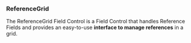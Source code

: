 ### ReferenceGrid

The ReferenceGrid Field Control is a Field Control that handles Reference Fields and provides an easy-to-use **interface to manage references** in a grid. 